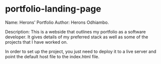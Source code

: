 # portfolio-landing-page
Name: Herons' Portfolio
Author: Herons Odhiambo.

Description: This is a webside that outlines my portfolio as a software developer. It gives details of my preferred stack as well as some of the projects that I have worked on.

In order to set up the project, you just need to deploy it to a live server and point the default host file to the index.html file.